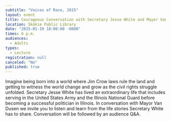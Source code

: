 ```yaml
---
subtitle: "Voices of Race, 2015"
layout: event
title: Courageous Conversation with Secretary Jesse White and Mayor Van Dusen
location: Skokie Public Library
date: "2015-01-19 18:00:00 -0600"
times: 6 p.m.
audiences: 
  - Adults
types: 
  - Lecture
registration: null
canceled: "No"
published: true
---
```


Imagine being born into a world where Jim Crow laws rule the land and getting to witness the world change and grow as the civil rights struggle unfolded. Secretary Jesse White has lived an extraordinary life that includes serving in the United States Army and the Illinois National Guard before becoming a successful  politician in Illinois. In conversation with Mayor Van Dusen we invite you to listen and learn from the life stories Secretary White has to share. Conversation will be followed by an audience Q&A.